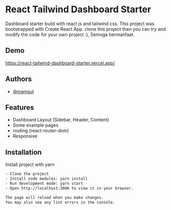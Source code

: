 
# React Tailwind Dashboard Starter

Dashboard starter build with react js and tailwind css. This project was bootstrapped with Create React App. clone this project then you can try and modify the code for your own project :), Semoga bermanfaat.


## Demo

https://react-tailwind-dashboard-starter.vercel.app/


## Authors

- [@mamsul](https://www.github.com/mamsul)


## Features

- Dashboard Layout (Sidebar, Header, Content)
- Some example pages
- routing (react-router-dom)
- Responsive


## Installation

Install project with yarn

```bash
- Clone the project
- Install node modules: yarn install
- Run development mode: yarn start
- Open http://localhost:3006 to view it in your browser.

The page will reload when you make changes.
You may also see any lint errors in the console.
```
    